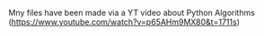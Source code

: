 Mny files have been made via a YT video about Python Algorithms
(https://www.youtube.com/watch?v=p65AHm9MX80&t=1711s)

